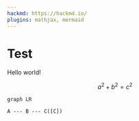 ```yaml
---
hackmd: https://hackmd.io/
plugins: mathjax, mermaid
---
```

# Test

Hello world!

$$
a^2 + b^2 = c^2
$$

```mermaid
graph LR

A --- B --- C([C])
```
